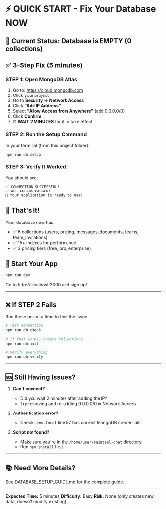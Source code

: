 # ⚡ QUICK START - Fix Your Database NOW

## 🔴 Current Status: Database is EMPTY (0 collections)

## ✅ 3-Step Fix (5 minutes)

### STEP 1: Open MongoDB Atlas
1. Go to: https://cloud.mongodb.com
2. Click your project
3. Go to **Security → Network Access**
4. Click **"Add IP Address"**
5. Select **"Allow Access from Anywhere"** (add 0.0.0.0/0)
6. Click **Confirm**
7. ⏰ **WAIT 2 MINUTES** for it to take effect

### STEP 2: Run the Setup Command
In your terminal (from this project folder):
```bash
npm run db:setup
```

### STEP 3: Verify It Worked
You should see:
```
✅ CONNECTION SUCCESSFUL!
✅ ALL CHECKS PASSED!
🚀 Your application is ready to use!
```

## 🎯 That's It!

Your database now has:
- ✅ 6 collections (users, pricing, messages, documents, teams, team_invitations)
- ✅ 15+ indexes for performance
- ✅ 3 pricing tiers (free, pro, enterprise)

## 🚀 Start Your App
```bash
npm run dev
```

Go to http://localhost:3000 and sign up!

---

## ❌ If STEP 2 Fails

Run these one at a time to find the issue:

```bash
# Test connection
npm run db:check

# If that works, create collections
npm run db:init

# Verify everything
npm run db:verify
```

---

## 🆘 Still Having Issues?

1. **Can't connect?**
   - Did you wait 2 minutes after adding the IP?
   - Try removing and re-adding 0.0.0.0/0 in Network Access

2. **Authentication error?**
   - Check `.env.local` line 57 has correct MongoDB credentials

3. **Script not found?**
   - Make sure you're in the `/home/user/saintsal-chat` directory
   - Run `npm install` first

---

## 📚 Need More Details?

See [DATABASE_SETUP_GUIDE.md](./DATABASE_SETUP_GUIDE.md) for the complete guide.

---

**Expected Time:** 5 minutes
**Difficulty:** Easy
**Risk:** None (only creates new data, doesn't modify existing)
